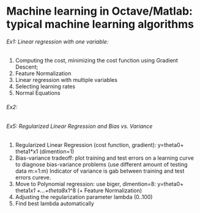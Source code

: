 # Machine learning in Octave/Matlab: typical machine learning algorithms ##

###### Ex1:  Linear regression with one variable:
   1. Computing the cost, minimizing the cost function using Gradient Descent;
   2. Feature Normalization
   3. Linear regression with multiple variables
   4. Selecting learning rates
   5. Normal Equations
###### Ex2:    
###### Ex5: Regularized Linear Regression and Bias vs. Variance
   1. Regularized Linear Regression (cost function, gradient): y=theta0+ theta1*x1 (dimention=1)
   2. Bias-variance tradeoff: plot training and test errors on a learning curve to diagnose bias-variance problems (use different amount of testing data m:=1:m)
   Indicator of variance is gab between training and test errors cureve.
   3. Move to Polynomial regression: use biger, dimention=8: y=theta0+ theta1*x1 +...+theta8*x1^8 (+ Feature Normalization)
   4. Adjusting the regularization parameter lambda (0..100)
   5. Find best lambda automatically
  
